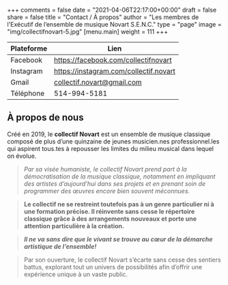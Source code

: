 +++
comments = false
date = "2021-04-06T22:17:00+00:00"
draft = false
share = false
title = "Contact / À propos"
author = "Les membres de l'Exécutif de l’ensemble de musique Novart S.E.N.C."
type = "page"
image = "img/collectifnovart-5.jpg"
[menu.main]
weight = 111
+++

**Plateforme** |  **Lien**
---|---
Facebook | https://facebook.com/collectifnovart
Instagram | https://instagram.com/collectif.novart
Gmail |  collectif.novart@gmail.com
Téléphone | 514-994-5181

## À propos de nous
Créé en 2019, le **collectif Novart** est un ensemble de musique classique composé de plus d’une quinzaine de jeunes musicien.nes professionnel.les qui aspirent tous.tes à repousser les limites du milieu musical dans lequel on évolue. 
>*Par sa visée humaniste, le collectif Novart prend part à la démocratisation de la musique classique, notamment en impliquant des artistes d’aujourd’hui dans ses projets et en prenant soin de programmer des œuvres encore bien souvent méconnues.* 

>**Le collectif ne se restreint toutefois pas à un genre particulier ni à une formation précise. Il réinvente sans cesse le répertoire classique grâce à des arrangements nouveaux et porte une attention particulière à la création.** 

>***Il ne va sans dire que le vivant se trouve au cœur de la démarche artistique de l’ensemble!***

>Par son ouverture, le collectif Novart s’écarte sans cesse des sentiers battus, explorant tout un univers de possibilités afin d’offrir une expérience unique à un vaste public.

